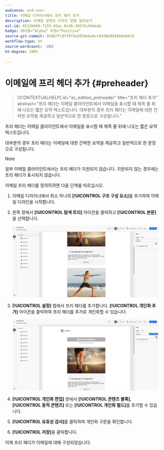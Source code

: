 ```yaml
---
audience: end-user
title: 이메일 디자이너에서 프리 헤더 추가
description: 이메일 콘텐츠 디자인 방법 알아보기
exl-id: 8513b069-7155-45ac-8c98-38576c9ddeda
badge: 레이블=“Alpha” 유형=“Positive”
source-git-commit: 05d87fc9ff8f5e2038eba4cc9438e058566e04c8
workflow-type: ht
source-wordcount: '203'
ht-degree: 100%

---
```


# 이메일에 프리 헤더 추가 {#preheader}

>[!CONTEXTUALHELP]
>id="ac_edition_preheader"
>title="프리 헤더 추가"
>abstract="프리 헤더는 이메일 클라이언트에서 이메일을 표시할 때 제목 줄 뒤에 나오는 짧은 요약 텍스트입니다. 대부분의 경우 프리 헤더는 이메일에 대한 간략한 요약을 제공하고 일반적으로 한 문장으로 구성됩니다."

프리 헤더는 이메일 클라이언트에서 이메일을 표시할 때 제목 줄 뒤에 나오는 짧은 요약 텍스트입니다.

대부분의 경우 프리 헤더는 이메일에 대한 간략한 요약을 제공하고 일반적으로 한 문장으로 구성됩니다.

>[!NOTE]
>
>일부 이메일 클라이언트에서는 프리 헤더가 지원되지 않습니다. 지원되지 않는 경우에는 프리 헤더가 표시되지 않습니다.

이메일 프리 헤더를 정의하려면 다음 단계를 따르십시오.

1. 이메일 디자이너에서 최소 하나의 **[!UICONTROL 구조 구성 요소]**&#x200B;를 추가하여 이메일 디자인을 시작합니다.

1. 왼쪽 창에서 **[!UICONTROL 탐색 트리]** 아이콘을 클릭하고 **[!UICONTROL 본문]**&#x200B;을 선택합니다.

   ![](assets/preheader_body.png)

1. **[!UICONTROL 설정]** 탭에서 프리 헤더를 추가합니다. **[!UICONTROL 개인화 추가]** 아이콘을 클릭하여 프리 헤더를 추가로 개인화할 수 있습니다.

   ![](assets/preheader_body_settings.png)

1. **[!UICONTROL 개인화 편집]** 창에서 **[!UICONTROL 콘텐츠 블록]**, **[!UICONTROL 동적 콘텐츠]** 또는 **[!UICONTROL 개인화 필드]**&#x200B;를 추가할 수 있습니다.

1. **[!UICONTROL 유효성 검사]**&#x200B;를 클릭하여 개인화 구문을 확인합니다.

1. **[!UICONTROL 저장]**&#x200B;을 클릭합니다.

이제 프리 헤더가 이메일에 대해 구성되었습니다.
